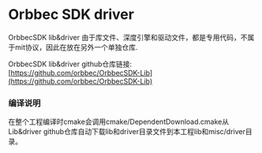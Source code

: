 
# Orbbec SDK driver

OrbbecSDK lib&driver  由于库文件、深度引擎和驱动文件，都是专用代码，不属于mit协议，因此在放在另外一个单独仓库.

OrbbecSDK lib&driver github仓库链接: [https://github.com/orbbec/OrbbecSDK-Lib](https://github.com/orbbec/OrbbecSDK-Lib)

### 编译说明

在整个工程编译时cmake会调用cmake/DependentDownload.cmake从Lib&driver github仓库自动下载lib和driver目录文件到本工程lib和misc/driver目录。
